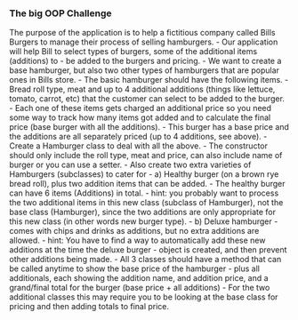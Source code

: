 ### The big OOP Challenge

The purpose of the application is to help a fictitious company called Bills Burgers to manage their process of selling hamburgers.
        - Our application will help Bill to select types of burgers, some of the additional items (additions) to
        - be added to the burgers and pricing.
        - We want to create a base hamburger, but also two other types of hamburgers that are popular ones in Bills store.
        - The basic hamburger should have the following items.
        - Bread roll type, meat and up to 4 additional additions (things like lettuce, tomato, carrot, etc) that
        the customer can select to be added to the burger.
        - Each one of these items gets charged an additional price so you need some way to track how many items got added
        and to calculate the final price (base burger with all the additions).
        - This burger has a base price and the additions are all separately priced (up to 4 additions, see above).
        - Create a Hamburger class to deal with all the above.
        - The constructor should only include the roll type, meat and price, can also include name of burger or you
        can use a setter.
        - Also create two extra varieties of Hamburgers (subclasses) to cater for
        - a) Healthy burger (on a brown rye bread roll), plus two addition items that can be added.
        - The healthy burger can have 6 items (Additions) in total.
        - hint:  you probably want to process the two additional items in this new class (subclass of Hamburger),
        not the base class (Hamburger), since the two additions are only appropriate for this new class (in other words new burger type).
        - b) Deluxe hamburger - comes with chips and drinks as additions, but no extra additions are allowed.
        - hint:  You have to find a way to automatically add these new additions at the time the deluxe burger
        - object is created, and then prevent other additions being made.
        -  All 3 classes should have a method that can be called anytime to show the base price of the hamburger
        - plus all additionals, each showing the addition name, and addition price, and a grand/final total for the
        burger (base price + all additions)
        - For the two additional classes this may require you to be looking at the base class for pricing and then
        adding totals to final price.